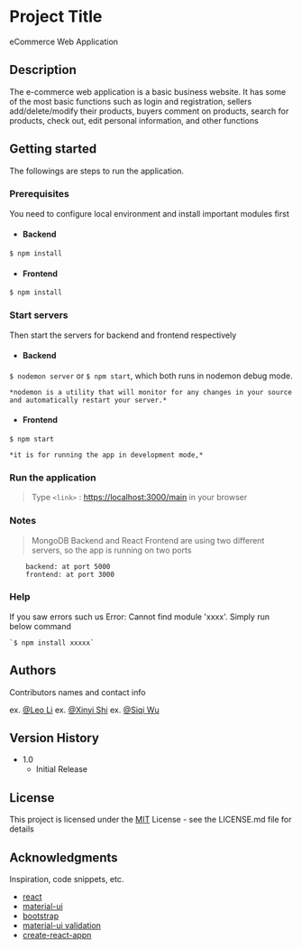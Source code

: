 # Project Title
eCommerce Web Application

## Description

The e-commerce web application is a basic business website. It has some of the most basic functions such as login and registration, sellers add/delete/modify their products, buyers comment on products, search for products, check out, edit personal information, and other functions


## Getting started
The followings are steps to run the application.

### Prerequisites
You need to configure local environment and install important modules first
* #### Backend
`$ npm install`
* #### Frontend
`$ npm install`

### Start servers
Then start the servers for backend and frontend respectively
* #### Backend
`$ nodemon server` or `$ npm start`, which both runs in nodemon debug mode.

    *nodemon is a utility that will monitor for any changes in your source and automatically restart your server.*
* #### Frontend
`$ npm start`

    *it is for running the app in development mode,*

### Run the application
> Type `<link>` : <https://localhost:3000/main> in your browser

### Notes
> MongoDB Backend and React Frontend are using two different servers, so the app is running on two ports
    
        backend: at port 5000
        frontend: at port 3000
### Help

If you saw errors such us Error: Cannot find module 'xxxx'. Simply run below command
```
`$ npm install xxxxx`
```

## Authors

Contributors names and contact info

ex. [@Leo Li](https://github.sydney.edu.au/LILI7089)
ex. [@Xinyi Shi](https://github.sydney.edu.au/xshi9751)
ex. [@Siqi Wu](https://github.sydney.edu.au/siwu9521)

## Version History
* 1.0
    * Initial Release
    
## License

This project is licensed under the [MIT](https://github.com/git/git-scm.com/blob/main/MIT-LICENSE.txt) License - see the LICENSE.md file for details

## Acknowledgments

Inspiration, code snippets, etc.
* [react](https://github.com/facebook/react)
* [material-ui](https://github.com/mui-org/material-ui)
* [bootstrap](https://github.com/twbs/bootstrap)
* [material-ui validation](https://github.com/CodAffection/Material-UI-Form-Design-and-Validation)
* [create-react-appn](https://github.com/facebook/create-react-app)
